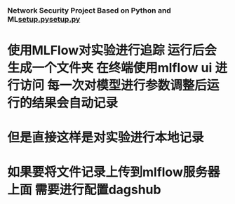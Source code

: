 ### Network Security Project Based on Python and ML[setup.py](setup.py)[setup.py](setup.py)
# 使用MLFlow对实验进行追踪 运行后会生成一个文件夹 在终端使用mlflow ui 进行访问 每一次对模型进行参数调整后运行的结果会自动记录
# 但是直接这样是对实验进行本地记录
# 如果要将文件记录上传到mlflow服务器上面 需要进行配置dagshub